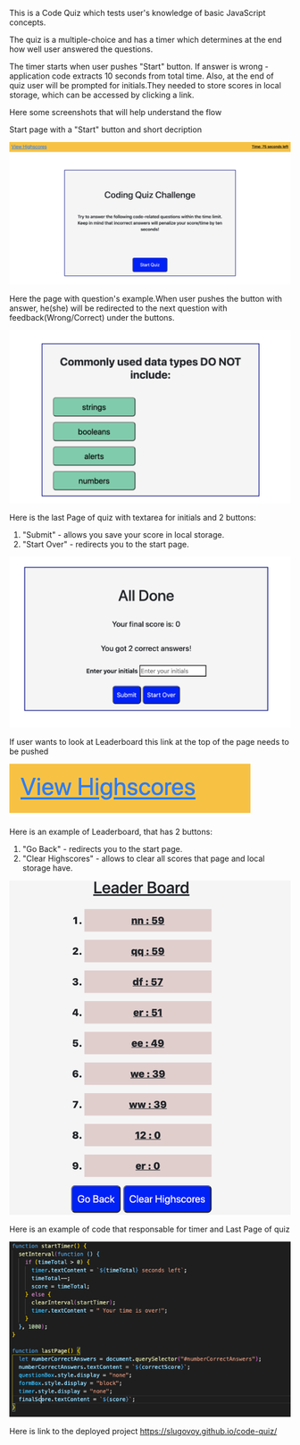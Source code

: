 This is a Code Quiz which tests  user's knowledge of basic JavaScript concepts.

The quiz is a multiple-choice and has a timer which determines at the end  how well user answered the questions.

The timer starts when user pushes "Start" button.
If answer is wrong -  application code extracts 10 seconds from total time.
Also, at the end of quiz user will be prompted for initials.They needed to store scores in local storage, which can be accessed by clicking a link.

Here some screenshots that will help understand the flow

Start page with a "Start" button and short decription

![Start Page](images/startPage.png)


Here the page with question's example.When user pushes the button with answer, he(she)
will be redirected to the next question with feedback(Wrong/Correct) under the buttons.

![Question's Example](images/questionExample.png)

Here is the last Page of quiz with textarea for initials and 2 buttons: 
1. "Submit" - allows you save your score in local storage.
2. "Start Over" - redirects you to the start page.

![Last Page](images/finalPage.png)


If user wants to look at Leaderboard this link at the top of the page needs to be pushed

![Link](images/HighScoreLink.png)



Here is an  example of Leaderboard, that has 2 buttons:
1. "Go Back" - redirects you to the start page.
2. "Clear Highscores" - allows to clear all scores that page and local storage have.

![Leader Board](images/leaderBoard.png)


Here is an example of code that responsable for timer and Last Page of quiz

![Code example](images/codeExample.png)


Here is link to the deployed project  https://slugovoy.github.io/code-quiz/


